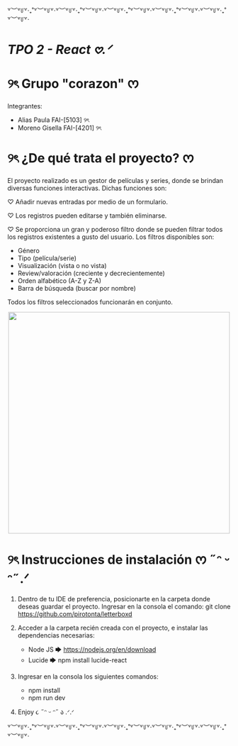 ꒷︶꒷꒥꒷‧₊˚꒷︶꒷꒥꒷‧꒷︶꒷꒥꒷‧₊˚꒷︶꒷꒥꒷‧꒷︶꒷꒥꒷‧₊˚꒷︶꒷꒥꒷‧꒷︶꒷꒥꒷‧₊˚꒷︶꒷꒥꒷‧꒷︶꒷꒥꒷‧₊˚꒷︶꒷꒥꒷‧
# *TPO 2 - React 𖹭.ᐟ*

# ୨ৎ Grupo "corazon" ᰔ
Integrantes:                           
- Alias Paula FAI-[5103] ୨ৎ
- Moreno Gisella FAI-[4201] ୨ৎ

# ୨ৎ ¿De qué trata el proyecto? ᰔ
El proyecto realizado es un gestor de películas y series,
donde se brindan diversas funciones interactivas.
Dichas funciones son:

♡︎ Añadir nuevas entradas por medio de un formulario.

♡︎ Los registros pueden editarse y también eliminarse.

♡︎ Se proporciona un gran y poderoso filtro donde se pueden filtrar 
todos los registros existentes a gusto del usuario.
Los filtros disponibles son:
- Género
- Tipo (película/serie)
- Visualización (vista o no vista)
- Review/valoración (creciente y decrecientemente)
- Orden alfabético (A-Z y Z-A)
- Barra de búsqueda (buscar por nombre)

Todos los filtros seleccionados funcionarán en conjunto.

<p align="center">
    <img src="./src/assets/appreact.gif" width="500px"/>
</p>

# ୨ৎ Instrucciones de instalación ᰔ ˶ᵔ ᵕ ᵔ˶.ᐟ
1. Dentro de tu IDE de preferencia, posicionarte 
    en la carpeta donde deseas guardar el proyecto.
    Ingresar en la consola el comando: git clone https://github.com/pirotonta/letterboxd
    
2. Acceder a la carpeta recién creada con el proyecto,
    e instalar las dependencias necesarias:
    - Node JS 🡆 https://nodejs.org/en/download
    - Lucide 🡆 npm install lucide-react

3. Ingresar en la consola los siguientes comandos:
   - npm install
   - npm run dev

4. Enjoy ૮ ˶ᵔ ᵕ ᵔ˶ ა .ᐟ.ᐟ

꒷︶꒷꒥꒷‧₊˚꒷︶꒷꒥꒷‧꒷︶꒷꒥꒷‧₊˚꒷︶꒷꒥꒷‧꒷︶꒷꒥꒷‧₊˚꒷︶꒷꒥꒷‧꒷︶꒷꒥꒷‧₊˚꒷︶꒷꒥꒷‧꒷︶꒷꒥꒷‧₊˚꒷︶꒷꒥꒷‧

